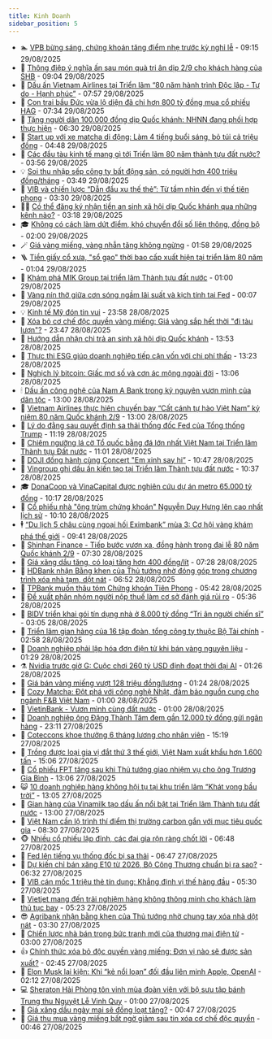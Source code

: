 ```yaml
---
title: Kinh Doanh
sidebar_position: 5
---
```


<!-- dantri-kinh-doanh:START -->
- 🏊 [VPB bừng sáng, chứng khoán tăng điểm nhẹ trước kỳ nghỉ lễ](https://dantri.com.vn/kinh-doanh/vpb-bung-sang-chung-khoan-tang-diem-nhe-truoc-ky-nghi-le-20250829155810618.htm) - 09:15 29/08/2025
- 🦆 [Thông điệp ý nghĩa ấn sau món quà tri ân dịp 2/9 cho khách hàng của SHB](https://dantri.com.vn/kinh-doanh/thong-diep-y-nghia-an-sau-mon-qua-tri-an-dip-29-cho-khach-hang-cua-shb-20250829160408432.htm) - 09:04 29/08/2025
- 🦄 [Dấu ấn Vietnam Airlines tại Triển lãm “80 năm hành trình Độc lập - Tự do - Hạnh phúc”](https://dantri.com.vn/kinh-doanh/dau-an-vietnam-airlines-tai-trien-lam-80-nam-hanh-trinh-doc-lap-tu-do-hanh-phuc-20250829145734674.htm) - 07:57 29/08/2025
- 🌝 [Con trai bầu Đức vừa lộ diện đã chi hơn 800 tỷ đồng mua cổ phiếu HAG](https://dantri.com.vn/kinh-doanh/con-trai-bau-duc-vua-lo-dien-da-chi-hon-800-ty-dong-mua-co-phieu-hag-20250829142522061.htm) - 07:34 29/08/2025
- 💃 [Tặng người dân 100.000 đồng dịp Quốc khánh: NHNN đang phối hợp thực hiện](https://dantri.com.vn/kinh-doanh/tang-nguoi-dan-100000-dong-dip-quoc-khanh-nhnn-dang-phoi-hop-thuc-hien-20250829130708460.htm) - 06:30 29/08/2025
- 🦏 [Start up với xe matcha di động: Làm 4 tiếng buổi sáng, bỏ túi cả triệu đồng](https://dantri.com.vn/kinh-doanh/start-up-voi-xe-matcha-di-dong-lam-4-tieng-buoi-sang-bo-tui-ca-trieu-dong-20250827111511077.htm) - 04:48 29/08/2025
- 🦩 [Các đầu tàu kinh tế mang gì tới Triển lãm 80 năm thành tựu đất nước?](https://dantri.com.vn/kinh-doanh/cac-dau-tau-kinh-te-mang-gi-toi-trien-lam-80-nam-thanh-tuu-dat-nuoc-20250828232255575.htm) - 03:56 29/08/2025
- 💡 [Soi thu nhập sếp công ty bất động sản, có người hơn 400 triệu đồng/tháng](https://dantri.com.vn/kinh-doanh/soi-thu-nhap-sep-cong-ty-bat-dong-san-co-nguoi-hon-400-trieu-dongthang-20250813110022777.htm) - 03:49 29/08/2025
- 🌊 [VIB và chiến lược “Dẫn đầu xu thế thẻ”: Từ tầm nhìn đến vị thế tiên phong](https://dantri.com.vn/kinh-doanh/vib-va-chien-luoc-dan-dau-xu-the-the-tu-tam-nhin-den-vi-the-tien-phong-20250829100954681.htm) - 03:30 29/08/2025
- 🧑‍💻 [Có thể đăng ký nhận tiền an sinh xã hội dịp Quốc khánh qua những kênh nào?](https://dantri.com.vn/kinh-doanh/co-the-dang-ky-nhan-tien-an-sinh-xa-hoi-dip-quoc-khanh-qua-nhung-kenh-nao-20250829091243660.htm) - 03:18 29/08/2025
- 🎓 [Không có cách làm dứt điểm, khó chuyển đổi số liên thông, đồng bộ](https://dantri.com.vn/kinh-doanh/khong-co-cach-lam-dut-diem-kho-chuyen-doi-so-lien-thong-dong-bo-20250828225827402.htm) - 02:00 29/08/2025
- 🪄 [Giá vàng miếng, vàng nhẫn tăng không ngừng](https://dantri.com.vn/kinh-doanh/gia-vang-mieng-vang-nhan-tang-khong-ngung-20250829071943123.htm) - 01:58 29/08/2025
- 🪜 [Tiền giấy cổ xưa, &quot;sổ gạo&quot; thời bao cấp xuất hiện tại triển lãm 80 năm](https://dantri.com.vn/kinh-doanh/tien-giay-co-xua-so-gao-thoi-bao-cap-xuat-hien-tai-trien-lam-80-nam-20250828201734282.htm) - 01:04 29/08/2025
- 🦄 [Khám phá MIK Group tại triển lãm Thành tựu đất nước](https://dantri.com.vn/kinh-doanh/kham-pha-mik-group-tai-trien-lam-thanh-tuu-dat-nuoc-20250828223140380.htm) - 01:00 29/08/2025
- 💯 [Vàng nín thở giữa cơn sóng ngầm lãi suất và kịch tính tại Fed](https://dantri.com.vn/kinh-doanh/vang-nin-tho-giua-con-song-ngam-lai-suat-va-kich-tinh-tai-fed-20250828231634070.htm) - 00:07 29/08/2025
- 💡 [Kinh tế Mỹ đón tin vui](https://dantri.com.vn/kinh-doanh/kinh-te-my-don-tin-vui-20250828233919236.htm) - 23:58 28/08/2025
- 🧰 [Xóa bỏ cơ chế độc quyền vàng miếng: Giá vàng sắp hết thời &quot;đi tàu lượn&quot;?](https://dantri.com.vn/kinh-doanh/xoa-bo-co-che-doc-quyen-vang-mieng-gia-vang-sap-het-thoi-di-tau-luon-20250829003216497.htm) - 23:47 28/08/2025
- 🎊 [Hướng dẫn nhận chi trả an sinh xã hội dịp Quốc khánh](https://dantri.com.vn/kinh-doanh/huong-dan-nhan-chi-tra-an-sinh-xa-hoi-dip-quoc-khanh-20250828203554340.htm) - 13:53 28/08/2025
- 🔭 [Thực thi ESG giúp doanh nghiệp tiếp cận vốn với chi phí thấp](https://dantri.com.vn/kinh-doanh/thuc-thi-esg-giup-doanh-nghiep-tiep-can-von-voi-chi-phi-thap-20250828191600395.htm) - 13:23 28/08/2025
- 💼 [Nghịch lý bitcoin: Giấc mơ số và cơn ác mộng ngoài đời](https://dantri.com.vn/kinh-doanh/nghich-ly-bitcoin-giac-mo-so-va-con-ac-mong-ngoai-doi-20250827233404118.htm) - 13:06 28/08/2025
- 🕯 [Dấu ấn công nghệ của Nam A Bank trong kỷ nguyên vươn mình của dân tộc](https://dantri.com.vn/kinh-doanh/dau-an-cong-nghe-cua-nam-a-bank-trong-ky-nguyen-vuon-minh-cua-dan-toc-20250828191640106.htm) - 13:00 28/08/2025
- 🫣 [Vietnam Airlines thực hiện chuyến bay “Cất cánh tự hào Việt Nam” kỷ niệm 80 năm Quốc khánh 2/9](https://dantri.com.vn/kinh-doanh/vietnam-airlines-thuc-hien-chuyen-bay-cat-canh-tu-hao-viet-nam-ky-niem-80-nam-quoc-khanh-29-20250828191136474.htm) - 13:00 28/08/2025
- 🤠 [Lý do đằng sau quyết định sa thải thống đốc Fed của Tổng thống Trump](https://dantri.com.vn/kinh-doanh/ly-do-dang-sau-quyet-dinh-sa-thai-thong-doc-fed-cua-tong-thong-trump-20250828164702972.htm) - 11:19 28/08/2025
- 🌈 [Chiêm ngưỡng lá cờ Tổ quốc bằng đá lớn nhất Việt Nam tại Triển lãm Thành tựu Đất nước](https://dantri.com.vn/kinh-doanh/chiem-nguong-la-co-to-quoc-bang-da-lon-nhat-viet-nam-tai-trien-lam-thanh-tuu-dat-nuoc-20250828171651661.htm) - 11:01 28/08/2025
- 🦅 [DOJI đồng hành cùng Concert &quot;Em xinh say hi”](https://dantri.com.vn/kinh-doanh/doji-dong-hanh-cung-concert-em-xinh-say-hi-20250828162351599.htm) - 10:47 28/08/2025
- 🌁 [Vingroup ghi dấu ấn kiến tạo tại Triển lãm Thành tựu đất nước](https://dantri.com.vn/kinh-doanh/vingroup-ghi-dau-an-kien-tao-tai-trien-lam-thanh-tuu-dat-nuoc-20250828170029045.htm) - 10:37 28/08/2025
- 🎓 [DonaCoop và VinaCapital được nghiên cứu dự án metro 65.000 tỷ đồng](https://dantri.com.vn/kinh-doanh/donacoop-va-vinacapital-duoc-nghien-cuu-du-an-metro-65000-ty-dong-20250828150956489.htm) - 10:17 28/08/2025
- 📝 [Cổ phiếu nhà &quot;ông trùm chứng khoán&quot; Nguyễn Duy Hưng lên cao nhất lịch sử](https://dantri.com.vn/kinh-doanh/co-phieu-nha-ong-trum-chung-khoan-nguyen-duy-hung-len-cao-nhat-lich-su-20250828155655211.htm) - 10:10 28/08/2025
- 🕴 [“Du lịch 5 châu cùng ngoại hối Eximbank” mùa 3: Cơ hội vàng khám phá thế giới](https://dantri.com.vn/kinh-doanh/du-lich-5-chau-cung-ngoai-hoi-eximbank-mua-3-co-hoi-vang-kham-pha-the-gioi-20250828163055306.htm) - 09:41 28/08/2025
- 🧰 [Shinhan Finance - Tiếp bước vươn xa, đồng hành trong đại lễ 80 năm Quốc khánh 2/9](https://dantri.com.vn/kinh-doanh/shinhan-finance-tiep-buoc-vuon-xa-dong-hanh-trong-dai-le-80-nam-quoc-khanh-29-20250828134526810.htm) - 07:30 28/08/2025
- 🤖 [Giá xăng dầu tăng, có loại tăng hơn 400 đồng/lít](https://dantri.com.vn/kinh-doanh/gia-xang-dau-tang-co-loai-tang-hon-400-donglit-20250828131723285.htm) - 07:28 28/08/2025
- 🤠 [HDBank nhận Bằng khen của Thủ tướng nhờ đóng góp trong chương trình xóa nhà tạm, dột nát](https://dantri.com.vn/kinh-doanh/hdbank-nhan-bang-khen-cua-thu-tuong-nho-dong-gop-trong-chuong-trinh-xoa-nha-tam-dot-nat-20250828122042731.htm) - 06:52 28/08/2025
- 🌮 [TPBank muốn thâu tóm Chứng khoán Tiên Phong](https://dantri.com.vn/kinh-doanh/tpbank-muon-thau-tom-chung-khoan-tien-phong-20250827194017167.htm) - 05:42 28/08/2025
- 🦄 [Đề xuất phân nhóm người nộp thuế làm cơ sở đánh giá rủi ro](https://dantri.com.vn/kinh-doanh/de-xuat-phan-nhom-nguoi-nop-thue-lam-co-so-danh-gia-rui-ro-20250828112854041.htm) - 05:36 28/08/2025
- 👺 [BIDV triển khai gói tín dụng nhà ở 8.000 tỷ đồng “Tri ân người chiến sĩ”](https://dantri.com.vn/kinh-doanh/bidv-trien-khai-goi-tin-dung-nha-o-8000-ty-dong-tri-an-nguoi-chien-si-20250828095717345.htm) - 03:05 28/08/2025
- 🤗 [Triển lãm gian hàng của 16 tập đoàn, tổng công ty thuộc Bộ Tài chính](https://dantri.com.vn/kinh-doanh/trien-lam-gian-hang-cua-16-tap-doan-tong-cong-ty-thuoc-bo-tai-chinh-20250827152848451.htm) - 02:58 28/08/2025
- 💪 [Doanh nghiệp phải lập hóa đơn điện tử khi bán vàng nguyên liệu](https://dantri.com.vn/kinh-doanh/doanh-nghiep-phai-lap-hoa-don-dien-tu-khi-ban-vang-nguyen-lieu-20250828020214784.htm) - 01:29 28/08/2025
- ⚗️ [Nvidia trước giờ G: Cuộc chơi 260 tỷ USD định đoạt thời đại AI](https://dantri.com.vn/kinh-doanh/nvidia-truoc-gio-g-cuoc-choi-260-ty-usd-dinh-doat-thoi-dai-ai-20250827225450058.htm) - 01:26 28/08/2025
- 🧠 [Giá bán vàng miếng vượt 128 triệu đồng/lượng](https://dantri.com.vn/kinh-doanh/gia-ban-vang-mieng-vuot-128-trieu-dongluong-20250828014429836.htm) - 01:24 28/08/2025
- 🗽 [Cozy Matcha: Đột phá với công nghệ Nhật, đảm bảo nguồn cung cho ngành F&amp;B Việt Nam](https://dantri.com.vn/kinh-doanh/cozy-matcha-dot-pha-voi-cong-nghe-nhat-dam-bao-nguon-cung-cho-nganh-fb-viet-nam-20250827143338641.htm) - 01:00 28/08/2025
- 🫣 [VietinBank - Vươn mình cùng đất nước](https://dantri.com.vn/kinh-doanh/vietinbank-vuon-minh-cung-dat-nuoc-20250827121618591.htm) - 01:00 28/08/2025
- 🫣 [Doanh nghiệp ông Đặng Thành Tâm đem gần 12.000 tỷ đồng gửi ngân hàng](https://dantri.com.vn/kinh-doanh/doanh-nghiep-ong-dang-thanh-tam-dem-gan-12000-ty-dong-gui-ngan-hang-20250827150918423.htm) - 23:11 27/08/2025
- 🫣 [Coteccons khoe thưởng 6 tháng lương cho nhân viên](https://dantri.com.vn/kinh-doanh/coteccons-khoe-thuong-6-thang-luong-cho-nhan-vien-20250827162650807.htm) - 15:19 27/08/2025
- 💂 [Trồng được loại gia vị đắt thứ 3 thế giới, Việt Nam xuất khẩu hơn 1.600 tấn](https://dantri.com.vn/kinh-doanh/trong-duoc-loai-gia-vi-dat-thu-3-the-gioi-viet-nam-xuat-khau-hon-1600-tan-20250827152941402.htm) - 15:06 27/08/2025
- 💫 [Cổ phiếu FPT tăng sau khi Thủ tướng giao nhiệm vụ cho ông Trương Gia Bình](https://dantri.com.vn/kinh-doanh/co-phieu-fpt-tang-sau-khi-thu-tuong-giao-nhiem-vu-cho-ong-truong-gia-binh-20250827161016547.htm) - 13:06 27/08/2025
- 😺 [10 doanh nghiệp hàng không hội tụ tại khu triển lãm “Khát vọng bầu trời”](https://dantri.com.vn/kinh-doanh/10-doanh-nghiep-hang-khong-hoi-tu-tai-khu-trien-lam-khat-vong-bau-troi-20250827165154497.htm) - 13:05 27/08/2025
- 🦆 [Gian hàng của Vinamilk tạo dấu ấn nổi bật tại Triển lãm Thành tựu đất nước](https://dantri.com.vn/kinh-doanh/gian-hang-cua-vinamilk-tao-dau-an-noi-bat-tai-trien-lam-thanh-tuu-dat-nuoc-20250827180015462.htm) - 13:00 27/08/2025
- 👀 [Việt Nam cần lộ trình thí điểm thị trường carbon gắn với mục tiêu quốc gia](https://dantri.com.vn/kinh-doanh/viet-nam-can-lo-trinh-thi-diem-thi-truong-carbon-gan-voi-muc-tieu-quoc-gia-20250827150108814.htm) - 08:30 27/08/2025
- 🐵 [Nhiều cổ phiếu lập đỉnh, các đại gia rộn ràng chốt lời](https://dantri.com.vn/kinh-doanh/nhieu-co-phieu-lap-dinh-cac-dai-gia-ron-rang-chot-loi-20250827113936902.htm) - 06:48 27/08/2025
- 🤖 [Fed lên tiếng vụ thống đốc bị sa thải](https://dantri.com.vn/kinh-doanh/fed-len-tieng-vu-thong-doc-bi-sa-thai-20250827115558804.htm) - 06:47 27/08/2025
- 💂 [Dự kiến chỉ bán xăng E10 từ 2026, Bộ Công Thương chuẩn bị ra sao?](https://dantri.com.vn/kinh-doanh/du-kien-chi-ban-xang-e10-tu-2026-bo-cong-thuong-chuan-bi-ra-sao-20250827114554446.htm) - 06:32 27/08/2025
- 🦆 [VIB cán mốc 1 triệu thẻ tín dụng: Khẳng định vị thế hàng đầu](https://dantri.com.vn/kinh-doanh/vib-can-moc-1-trieu-the-tin-dung-khang-dinh-vi-the-hang-dau-20250827120204792.htm) - 05:30 27/08/2025
- 🦅 [Vietjet mang đến trải nghiệm hàng không thông minh cho khách làm thủ tục bay](https://dantri.com.vn/kinh-doanh/vietjet-mang-den-trai-nghiem-hang-khong-thong-minh-cho-khach-lam-thu-tuc-bay-20250827115527340.htm) - 05:23 27/08/2025
- 😎 [Agribank nhận bằng khen của Thủ tướng nhờ chung tay xóa nhà dột nát](https://dantri.com.vn/kinh-doanh/agribank-nhan-bang-khen-cua-thu-tuong-nho-chung-tay-xoa-nha-dot-nat-20250827100458523.htm) - 03:30 27/08/2025
- 🐎 [Chiến lược nhà bán trong bức tranh mới của thương mại điện tử](https://dantri.com.vn/kinh-doanh/chien-luoc-nha-ban-trong-buc-tranh-moi-cua-thuong-mai-dien-tu-20250827082630039.htm) - 03:00 27/08/2025
- 👍 [Chính thức xóa bỏ độc quyền vàng miếng: Đơn vị nào sẽ được sản xuất?](https://dantri.com.vn/kinh-doanh/chinh-thuc-xoa-bo-doc-quyen-vang-mieng-don-vi-nao-se-duoc-san-xuat-20250827092250812.htm) - 02:45 27/08/2025
- 🦒 [Elon Musk lại kiện: Khi “kẻ nổi loạn” đối đầu liên minh Apple, OpenAI](https://dantri.com.vn/kinh-doanh/elon-musk-lai-kien-khi-ke-noi-loan-doi-dau-lien-minh-apple-openai-20250826205132314.htm) - 02:12 27/08/2025
- 💻 [Sheraton Hải Phòng tôn vinh mùa đoàn viên với bộ sưu tập bánh Trung thu Nguyệt Lễ Vinh Quy](https://dantri.com.vn/kinh-doanh/sheraton-hai-phong-ton-vinh-mua-doan-vien-voi-bo-suu-tap-banh-trung-thu-nguyet-le-vinh-quy-20250826125041465.htm) - 01:00 27/08/2025
- 👺 [Giá xăng dầu ngày mai sẽ đồng loạt tăng?](https://dantri.com.vn/kinh-doanh/gia-xang-dau-ngay-mai-se-dong-loat-tang-20250826232411276.htm) - 00:47 27/08/2025
- 🧐 [Giá thu mua vàng miếng bất ngờ giảm sau tin xóa cơ chế độc quyền](https://dantri.com.vn/kinh-doanh/gia-thu-mua-vang-mieng-bat-ngo-giam-sau-tin-xoa-co-che-doc-quyen-20250827055756736.htm) - 00:46 27/08/2025<!-- dantri-kinh-doanh:END -->
